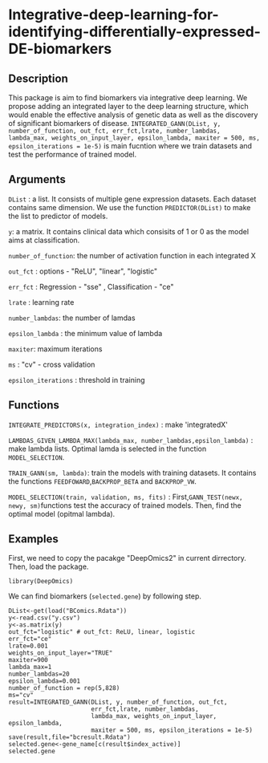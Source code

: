 # Integrative-deep-learning-for-identifying-differentially-expressed-DE-biomarkers
## Description
This package is aim to find biomarkers via integrative deep learning. We propose adding an integrated layer to the deep learning structure, which would enable the effective analysis of genetic data as well as the discovery of significant biomarkers of disease. `INTEGRATED_GANN(DList, y, number_of_function, out_fct,
                       err_fct,lrate, number_lambdas,
                       lambda_max, weights_on_input_layer, epsilon_lambda,
                       maxiter = 500, ms, epsilon_iterations = 1e-5)` is main fucntion where we train datasets and test the performance of trained model.

## Arguments

`DList` : a list. It consists of multiple gene expression datasets. Each dataset contains same dimension. We use the function `PREDICTOR(DList)` to make the list to predictor of models. 

`y`: a matrix. It contains clinical data which consisits of 1 or 0 as the model aims at classification.

`number_of_function`:	the number of activation function in each integrated X 

`out_fct`	: options - "ReLU", "linear", "logistic"

`err_fct` :	Regression - "sse" , Classification - "ce"

`lrate` : learning rate	

`number_lambdas`:	the number of lamdas

`epsilon_lambda` :	the minimum value of lambda

`maxiter`:	maximum iterations

`ms` :	"cv" - cross validation

`epsilon_iterations` : threshold in training

## Functions

`INTEGRATE_PREDICTORS(x, integration_index)` : make 'integratedX'

`LAMBDAS_GIVEN_LAMBDA_MAX(lambda_max, number_lambdas,epsilon_lambda)` : make lambda lists. Optimal lamda is selected in the function `MODEL_SELECTION`.

`TRAIN_GANN(sm, lambda)`: train the models with training datasets. It contains the functions `FEEDFOWARD`,`BACKPROP_BETA` and `BACKPROP_VW`.

`MODEL_SELECTION(train, validation, ms, fits)` : First,`GANN_TEST(newx, newy, sm)`functions test the accuracy of trained models. Then, find the optimal model (opitmal lambda).


## Examples 

First, we need to copy the pacakge "DeepOmics2" in current dirrectory. 
Then, load the package. 
```{r}
library(DeepOmics)
```


We can find biomarkers (`selected.gene`) by following step.

```{r}
DList<-get(load("BComics.Rdata"))
y<-read.csv("y.csv")
y<-as.matrix(y)
out_fct="logistic" # out_fct: ReLU, linear, logistic
err_fct="ce"
lrate=0.001
weights_on_input_layer="TRUE" 
maxiter=900
lambda_max=1
number_lambdas=20
epsilon_lambda=0.001
number_of_function = rep(5,828)
ms="cv"
result=INTEGRATED_GANN(DList, y, number_of_function, out_fct,
                       err_fct,lrate, number_lambdas,
                       lambda_max, weights_on_input_layer, epsilon_lambda,
                       maxiter = 500, ms, epsilon_iterations = 1e-5)
save(result,file="bcresult.Rdata")
selected.gene<-gene_name[c(result$index_active)]
selected.gene
```

